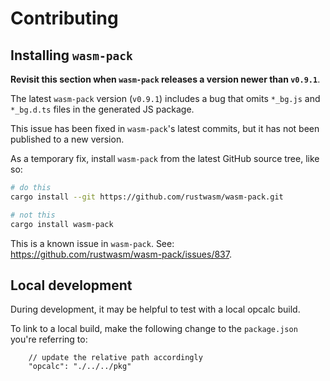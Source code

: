 # Contributing

## Installing `wasm-pack`

**Revisit this section when `wasm-pack` releases a version newer than `v0.9.1`**.

The latest `wasm-pack` version (`v0.9.1`) includes a bug that omits `*_bg.js`
and `*_bg.d.ts` files in the generated JS package.

This issue has been fixed in `wasm-pack`'s latest commits, but it has not been
published to a new version.

As a temporary fix, install `wasm-pack` from the latest GitHub source tree,
like so:

```sh
# do this
cargo install --git https://github.com/rustwasm/wasm-pack.git

# not this
cargo install wasm-pack
```

This is a known issue in `wasm-pack`.
See: <https://github.com/rustwasm/wasm-pack/issues/837>.


## Local development

During development, it may be helpful to test with a local opcalc build.

To link to a local build, make the following change to the `package.json` you're referring to:

```text
    // update the relative path accordingly
    "opcalc": "./../../pkg"
```
